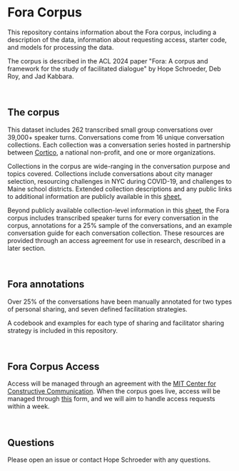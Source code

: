 # Fora Corpus

This repository contains information about the Fora corpus, including a description of the data, information about requesting access, starter code, and models for processing the data.

The corpus is described in the ACL 2024 paper "Fora: A corpus and framework for the study of facilitated dialogue" by Hope Schroeder, Deb Roy, and Jad Kabbara.

<br>

## The corpus

This dataset includes 262 transcribed small group conversations over 39,000+ speaker turns.
Conversations come from 16 unique conversation collections. Each collection was a conversation series hosted in partnership between [Cortico](https://cortico.ai/), a national non-profit, and one or more organizations. 

Collections in the corpus are wide-ranging in the conversation purpose and topics covered. Collections include conversations about city manager selection, resourcing challenges in NYC during COVID-19, and challenges to Maine school districts.
Extended collection descriptions and any public links to additional information are publicly available in this [sheet.](https://github.com/schropes/fora-corpus/blob/main/Fora%20corpus%20-%20collection%20information.csv)

Beyond publicly available collection-level information in this [sheet](https://github.com/schropes/fora-corpus/blob/main/Fora%20corpus%20-%20collection%20information.csv), the Fora corpus includes transcribed speaker turns for every conversation in the corpus, annotations for a 25% sample of the conversations, and an example conversation guide for each conversation collection. These resources are provided through an access agreement for use in research, described in a later section.

<br>

## Fora annotations

Over 25% of the conversations have been manually annotated for two types of personal sharing, and seven defined facilitation strategies.



A codebook and examples for each type of sharing and facilitator sharing strategy is included in this repository.

<br>

## Fora Corpus Access

Access will be managed through an agreement with the [MIT Center for Constructive Communication](https://www.ccc.mit.edu/). When the corpus goes live, access will be managed through [this](https://docs.google.com/forms/d/e/1FAIpQLSf3o8RqPcE_cxcvQ5Zfm5MC4KrlSa3JHxtYrUFZb5FjkLMEBg/viewform?usp=sf_link) form, and we will aim to handle access requests within a week. 

<br>


## Questions

Please open an issue or contact Hope Schroeder with any questions.

